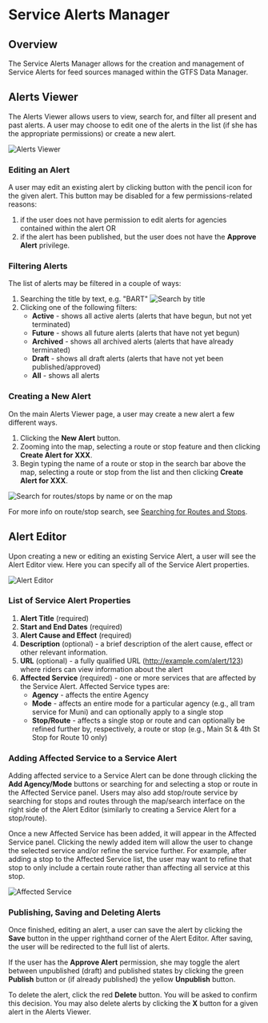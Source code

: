 # Service Alerts Manager

## Overview

The Service Alerts Manager allows for the creation and management of Service Alerts for feed sources managed within the GTFS Data Manager.

## Alerts Viewer

The Alerts Viewer allows users to view, search for, and filter all present and past alerts.  A user may choose to edit one of the alerts in the list (if she has the appropriate permissions) or create a new alert.

![Alerts Viewer](/img/alerts-viewer.png "Alerts Viewer")

### Editing an Alert

A user may edit an existing alert by clicking button with the pencil icon for the given alert.  This button may be disabled for a few permissions-related reasons:

1. if the user does not have permission to edit alerts for agencies contained within the alert OR
2. if the alert has been published, but the user does not have the **Approve Alert** privilege.

### Filtering Alerts

The list of alerts may be filtered in a couple of ways:

1. Searching the title by text, e.g. "BART"  ![Search by title](/img/filter-alerts.png "Search by title")  
2. Clicking one of the following filters:
    - **Active** - shows all active alerts (alerts that have begun, but not yet terminated)
    - **Future** - shows all future alerts (alerts that have not yet begun)
    - **Archived** - shows all archived alerts (alerts that have already terminated)
    - **Draft** - shows all draft alerts (alerts that have not yet been published/approved)
    - **All** - shows all alerts

### Creating a New Alert

On the main Alerts Viewer page, a user may create a new alert a few different ways.

1. Clicking the **New Alert** button.
2. Zooming into the map, selecting a route or stop feature and then clicking **Create Alert for XXX**.
3. Begin typing the name of a route or stop in the search bar above the map, selecting a route or stop from the list and then clicking **Create Alert for XXX**.

![Search for routes/stops by name or on the map](/img/gtfs-map-search-alert.png "Search for routes/stops by name or on the map")  

For more info on route/stop search, see [Searching for Routes and Stops](searching-routes-stops/).

## Alert Editor

Upon creating a new or editing an existing Service Alert, a user will see the Alert Editor view. Here you can specify all of the Service Alert properties.

![Alert Editor](/img/alert-editor.png "Alert Editor")  

### List of Service Alert Properties

1. **Alert Title** (required)
2. **Start and End Dates** (required)
3. **Alert Cause and Effect** (required)
4. **Description** (optional) - a brief description of the alert cause, effect or other relevant information.
5. **URL** (optional) - a fully qualified URL (http://example.com/alert/123) where riders can view information about the alert
6. **Affected Service** (required) - one or more services that are affected by the Service Alert.  Affected Service types are:
    - **Agency** - affects the entire Agency
    - **Mode** - affects an entire mode for a particular agency (e.g., all tram service for Muni) and can optionally apply to a single stop
    - **Stop/Route** - affects a single stop or route and can optionally be refined further by, respectively, a route or stop (e.g., Main St & 4th St Stop for Route 10 only)

### Adding Affected Service to a Service Alert

Adding affected service to a Service Alert can be done through clicking the **Add Agency/Mode** buttons or searching for and selecting a stop or route in the Affected Service panel. Users may also add stop/route service by searching for stops and routes through the map/search interface on the right side of the Alert Editor (similarly to creating a Service Alert for a stop/route).

Once a new Affected Service has been added, it will appear in the Affected Service panel. Clicking the newly added item will allow the user to change the selected service and/or refine the service further. For example, after adding a stop to the Affected Service list, the user may want to refine that stop to only include a certain route rather than affecting all service at this stop.

![Affected Service](/img/affected-service.png "Affected Service")

### Publishing, Saving and Deleting Alerts

Once finished, editing an alert, a user can save the alert by clicking the **Save** button in the upper righthand corner of the Alert Editor. After saving, the user will be redirected to the full list of alerts.

If the user has the **Approve Alert** permission, she may toggle the alert between unpublished (draft) and published states by clicking the green **Publish** button or (if already published) the yellow **Unpublish** button.

To delete the alert, click the red **Delete** button.  You will be asked to confirm this decision.  You may also delete alerts by clicking the **X** button for a given alert in the Alerts Viewer.
